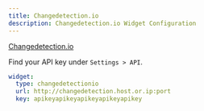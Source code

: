 ```yaml
---
title: Changedetection.io
description: Changedetection.io Widget Configuration
---
```


[Changedetection.io](https://github.com/dgtlmoon/changedetection.io)

Find your API key under `Settings > API`.

```yaml
widget:
  type: changedetectionio
  url: http://changedetection.host.or.ip:port
  key: apikeyapikeyapikeyapikeyapikey
```
